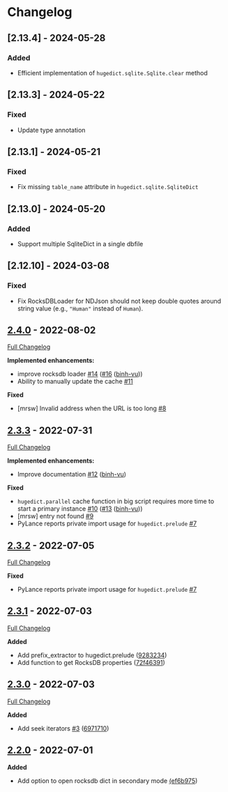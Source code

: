 # Changelog

## [2.13.4] - 2024-05-28

### Added

- Efficient implementation of `hugedict.sqlite.Sqlite.clear` method

## [2.13.3] - 2024-05-22

### Fixed

- Update type annotation

## [2.13.1] - 2024-05-21

### Fixed

- Fix missing `table_name` attribute in `hugedict.sqlite.SqliteDict`

## [2.13.0] - 2024-05-20

### Added

- Support multiple SqliteDict in a single dbfile

## [2.12.10] - 2024-03-08

### Fixed

- Fix RocksDBLoader for NDJson should not keep double quotes around string value (e.g., `"Human"` instead of `Human`).

## [2.4.0](https://github.com/binh-vu/hugedict/tree/2.4.0) - 2022-08-02

[Full Changelog](https://github.com/binh-vu/hugedict/compare/2.3.3...2.4.0)

**Implemented enhancements:**

- improve rocksdb loader [\#14](https://github.com/binh-vu/hugedict/issues/14) ([\#16](https://github.com/binh-vu/hugedict/pull/16) ([binh-vu](https://github.com/binh-vu)))
- Ability to manually update the cache [\#11](https://github.com/binh-vu/hugedict/issues/11)

**Fixed**

- \[mrsw\] Invalid address when the URL is too long [\#8](https://github.com/binh-vu/hugedict/issues/8)

## [2.3.3](https://github.com/binh-vu/hugedict/tree/2.3.3) - 2022-07-31

[Full Changelog](https://github.com/binh-vu/hugedict/compare/2.3.2...2.3.3)

**Implemented enhancements:**

- Improve documentation [\#12](https://github.com/binh-vu/hugedict/pull/12) ([binh-vu](https://github.com/binh-vu))

**Fixed**

- `hugedict.parallel` cache function in big script requires more time to start a primary instance [\#10](https://github.com/binh-vu/hugedict/issues/10) ([\#13](https://github.com/binh-vu/hugedict/pull/13) ([binh-vu](https://github.com/binh-vu)))
- \[mrsw\] entry not found [\#9](https://github.com/binh-vu/hugedict/issues/9)
- PyLance reports private import usage for `hugedict.prelude` [\#7](https://github.com/binh-vu/hugedict/issues/7)

## [2.3.2](https://github.com/binh-vu/hugedict/releases/tag/2.3.2) - 2022-07-05

[Full Changelog](https://github.com/binh-vu/hugedict/compare/2.3.1...2.3.2)

**Fixed**

- PyLance reports private import usage for `hugedict.prelude` [\#7](https://github.com/binh-vu/hugedict/issues/7)

## [2.3.1](https://github.com/binh-vu/hugedict/releases/tag/2.3.1) - 2022-07-03

[Full Changelog](https://github.com/binh-vu/hugedict/compare/2.3.0...2.3.1)

**Added**

- Add prefix_extractor to hugedict.prelude ([9283234](https://github.com/binh-vu/hugedict/commit/9283234c33d92a2159aecba8809636c3c9a1517a))
- Add function to get RocksDB properties ([72f46391](https://github.com/binh-vu/hugedict/commit/72f46391018b813d778a31aee382afe2e1f2de56))

## [2.3.0](https://github.com/binh-vu/hugedict/releases/tag/2.3.0) - 2022-07-03

[Full Changelog](https://github.com/binh-vu/hugedict/compare/2.2.0...2.3.0)

**Added**

- Add seek iterators [#3](https://github.com/binh-vu/hugedict/issues/3) ([6971710](https://github.com/binh-vu/hugedict/commit/6971710577ac68d654f3c4ae91a7af5faf899bb6))

## [2.2.0](https://github.com/binh-vu/hugedict/releases/tag/2.2.0) - 2022-07-01

**Added**

- Add option to open rocksdb dict in secondary mode [(ef6b975](https://github.com/binh-vu/hugedict/commit/ef6b97529af9a662833fce025a85f7eb74e43090))
